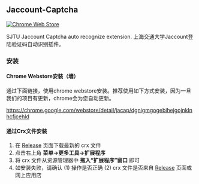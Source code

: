 ## Jaccount-Captcha

[![Chrome Web Store](https://img.shields.io/badge/Download-424K-green.svg)](https://chrome.google.com/webstore/detail/jacap/dgnigmgogebihejgojnklnhcfjcehldl)

SJTU Jaccount Captcha auto recognize extension.
上海交通大学Jaccount登陆验证码自动识别插件。

### 安装

#### Chrome Webstore安装（墙）

通过下面链接，使用chrome webstore安装。推荐使用如下方式安装，因为一旦我们的项目有更新，chrome会为您自动更新。

https://chrome.google.com/webstore/detail/jacap/dgnigmgogebihejgojnklnhcfjcehld

#### 通过Crx文件安装

1. 在 [Release](https://github.com/fztfztfztfzt/jaccount-captcha/releases/) 页面下载最新的 crx 文件
2. 点击右上角 __菜单->更多工具->扩展程序__
3. 将 crx 文件从资源管理器中 __拖入“扩展程序”窗口__ 即可
4. 如安装失败，请确认 (1) 操作是否正确 (2) crx 文件是否来自 [Release](https://github.com/fztfztfztfzt/jaccount-captcha/releases/) 页面或网上应用店
